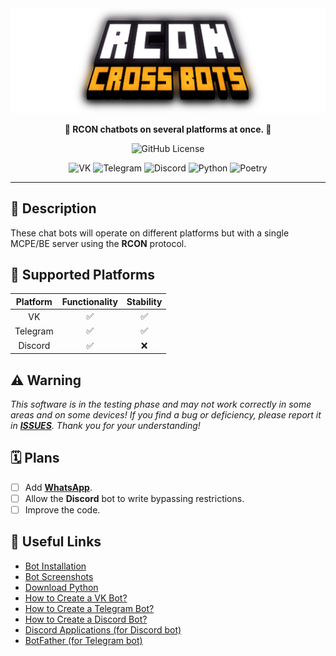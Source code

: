 <div align="center">
<img src="dont_touch_me/title.png" alt="Title">

<b>🤖 RCON chatbots on several platforms at once. 💬</b>

![GitHub License](https://img.shields.io/github/license/Taskov1ch/Rcon-crossbots?style=for-the-badge&labelColor=%23000&color=red)

![VK](https://img.shields.io/badge/VK-4C75A3?style=for-the-badge&logo=vk&logoColor=%23fff) ![Telegram](https://img.shields.io/badge/Telegram-0088cc?style=for-the-badge&logo=telegram&logoColor=%23fff) ![Discord](https://img.shields.io/badge/Discord-7289da?style=for-the-badge&logo=discord&logoColor=%23fff) ![Python](https://img.shields.io/badge/Python-blue?style=for-the-badge&logo=python&logoColor=%23fff) ![Poetry](https://img.shields.io/badge/Poetry-blue?style=for-the-badge&logo=poetry&logoColor=%23fff)

</div>

___

## 📝 Description
These chat bots will operate on different platforms but with a single MCPE/BE server using the **RCON** protocol.

## 🤝 Supported Platforms
|Platform|Functionality|Stability|
|:-:|:-:|:-:|
|VK|✅|✅|
|Telegram|✅|✅|
|Discord|✅|❌|

## ⚠️ Warning
*This software is in the testing phase and may not work correctly in some areas and on some devices! If you find a bug or deficiency, please report it in **[ISSUES](https://github.com/Taskov1ch/rcon-crossbots/issues)**. Thank you for your understanding!*

## 🗓️ Plans
- [ ] Add [**WhatsApp**](https://www.whatsapp.com).
- [ ] Allow the **Discord** bot to write bypassing restrictions.
- [ ] Improve the code.

## 🔗 Useful Links
* [Bot Installation](dont_touch_me/how_to_install.md)
* [Bot Screenshots](https://files.fm/Tynaev/u/3j4wtdcpef)
* [Download Python](https://python.org/downloads)
* [How to Create a VK Bot?](https://google.com)
* [How to Create a Telegram Bot?](https://google.com)
* [How to Create a Discord Bot?](https://google.com)
* [Discord Applications (for Discord bot)](https://discord.com/developers/applications)
* [BotFather (for Telegram bot)](https://t.me/botfather)
